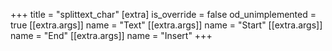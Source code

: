 +++
title = "splittext_char"
[extra]
is_override = false
od_unimplemented = true
[[extra.args]]
name = "Text"
[[extra.args]]
name = "Start"
[[extra.args]]
name = "End"
[[extra.args]]
name = "Insert"
+++